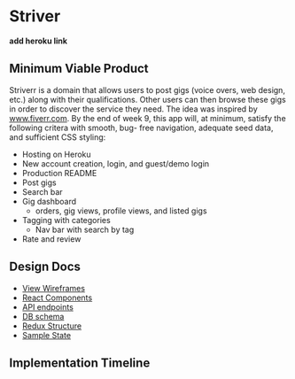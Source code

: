 # Striver
**add heroku link**

## Minimum Viable Product
Striverr is a domain that allows users to post gigs (voice overs, web design, etc.) along with their qualifications. Other users can then browse these gigs in order to discover the service they need. The idea was inspired by www.fiverr.com. By the end of week 9, this app will, at minimum, satisfy the following critera with smooth, bug- free navigation, adequate seed data, and sufficient CSS styling:

* Hosting on Heroku  
* New account creation, login, and guest/demo login  
* Production README  
* Post gigs  
* Search bar  
* Gig dashboard  
  * orders, gig views, profile views, and listed gigs  
* Tagging with categories  
  * Nav bar with search by tag  
* Rate and review  

## Design Docs
- [View Wireframes](https://github.com/yashoss/striverr/tree/master/docs/wireframes)  
- [React Components](https://github.com/yashoss/striverr/blob/master/docs/component-hierarchy.md)  
- [API endpoints](https://github.com/yashoss/striverr/blob/master/docs/api-endpoints.md)  
- [DB schema](https://github.com/yashoss/striverr/blob/master/docs/schema.md)  
- [Redux Structure](https://github.com/yashoss/striverr/blob/master/docs/redux-structure.md)  
- [Sample State](https://github.com/yashoss/striverr/blob/master/docs/sample-state.md)  

## Implementation Timeline
